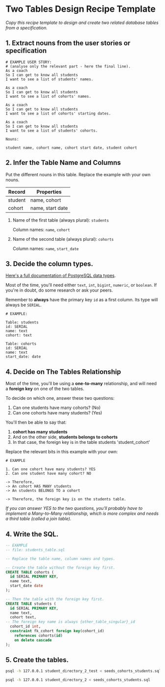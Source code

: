 # Two Tables Design Recipe Template

_Copy this recipe template to design and create two related database tables from a specification._

## 1. Extract nouns from the user stories or specification

```
# EXAMPLE USER STORY:
# (analyse only the relevant part - here the final line).
As a coach
So I can get to know all students
I want to see a list of students' names.

As a coach
So I can get to know all students
I want to see a list of cohorts' names.

As a coach
So I can get to know all students
I want to see a list of cohorts' starting dates.

As a coach
So I can get to know all students
I want to see a list of students' cohorts.
```

```
Nouns:

student name, cohort name, cohort start date, student cohort 
```

## 2. Infer the Table Name and Columns

Put the different nouns in this table. Replace the example with your own nouns.

| Record  | Properties       |
|---------|------------------|
| student | name, cohort     |
| cohort  | name, start date |

1. Name of the first table (always plural): `students`

   Column names: `name`, `cohort`

2. Name of the second table (always plural): `cohorts`

   Column names: `name`, `start_date`

## 3. Decide the column types.

[Here's a full documentation of PostgreSQL data types](https://www.postgresql.org/docs/current/datatype.html).

Most of the time, you'll need either `text`, `int`, `bigint`, `numeric`, or `boolean`. If you're in doubt, do some research or ask your peers.

Remember to **always** have the primary key `id` as a first column. Its type will always be `SERIAL`.

```
# EXAMPLE:

Table: students
id: SERIAL
name: text
cohort: text

Table: cohorts
id: SERIAL
name: text
start_date: date
```

## 4. Decide on The Tables Relationship

Most of the time, you'll be using a **one-to-many** relationship, and will need a **foreign key** on one of the two tables.

To decide on which one, answer these two questions:

1. Can one students have many cohorts? (No)
2. Can one cohorts have many students? (Yes)

You'll then be able to say that:

1. **cohort has many students**
2. And on the other side, **students belongs to cohorts**
3. In that case, the foreign key is in the table students 'student_cohort'

Replace the relevant bits in this example with your own:

```
# EXAMPLE

1. Can one cohort have many students? YES
2. Can one student have many cohort? NO

-> Therefore,
-> An cohort HAS MANY students
-> An students BELONGS TO a cohort 

-> Therefore, the foreign key is on the students table.
```

*If you can answer YES to the two questions, you'll probably have to implement a Many-to-Many relationship, which is more complex and needs a third table (called a join table).*

## 4. Write the SQL.

```sql
-- EXAMPLE
-- file: students_table.sql

-- Replace the table name, column names and types.

-- Create the table without the foreign key first.
CREATE TABLE cohorts (
  id SERIAL PRIMARY KEY,
  name text,
  start_date date
);

-- Then the table with the foreign key first.
CREATE TABLE students (
  id SERIAL PRIMARY KEY,
  name text,
  cohort text,
-- The foreign key name is always {other_table_singular}_id
  cohort_id int,
  constraint fk_cohort foreign key(cohort_id)
    references cohorts(id)
    on delete cascade
);

```

## 5. Create the tables.

```bash
psql -h 127.0.0.1 student_directory_2_test < seeds_cohorts_students.sql

psql -h 127.0.0.1 student_directory_2 < seeds_cohorts_students.sql
```